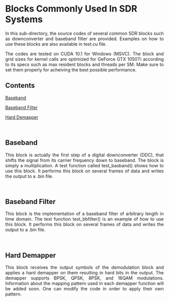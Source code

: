 # Blocks Commonly Used In SDR Systems

<div align="justify">
In this sub-directory, the source codes of several common SDR blocks such as downconverter and baseband filter are provided. Examples on how to use these blocks are also available in test.cu file.

The codes are tested on CUDA 10.1 for Windows (MSVC). The block and grid sizes for kernel calls are optimized for GeForce GTX 1050Ti according to its specs such as max resident blocks and threads per SM. Make sure to set them properly for acheiving the best possible performance. 
</div>

## Contents

[Baseband](#baseband)

[Baseband Filter](#baseband-filter)

[Hard Demapper](#hard-demapper)

<p>&nbsp;</p>

## Baseband

<div align="justify">
This block is actually the first step of a digital downconverter (DDC), that shifts the signal from its carrier frequency down to baseband. The block is simply a multiplication. A test function called test_basband() shows how to use this block. It performs this block on several frames of data and writes the output to a .bin file.
</div>
<p>&nbsp;</p>

## Baseband Filter

<div align="justify">
This block is the implementation of a baseband filter of arbitrary length in time domain. The test function test_bbfilter() is an example of how to use this block. It performs this block on several frames of data and writes the output to a .bin file.
</div>
<p>&nbsp;</p>

## Hard Demapper

<div align="justify">
This block receives the output symbols of the demodulation block and applies a hard demapper on them resulting in hard bits in the output. The demapper supports BPSK, QPSK, 8PSK, and 16QAM modulations. Information about the mapping pattern used in each demapper function will be added soon. One can modify the code in order to apply their own pattern.
</div>